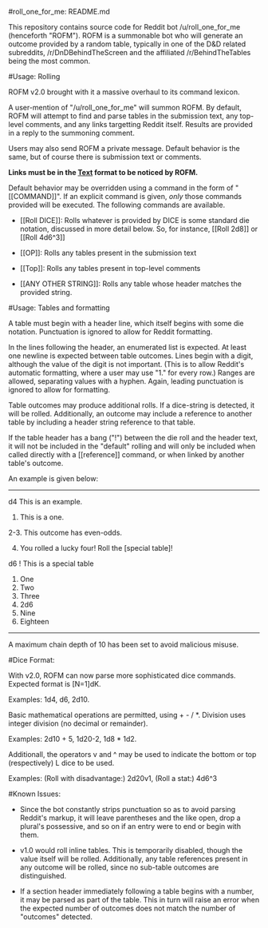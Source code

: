 #roll_one_for_me: README.md

This repository contains source code for Reddit bot /u/roll_one_for_me
(henceforth "ROFM").  ROFM is a summonable bot who will generate an
outcome provided by a random table, typically in one of the D&D
related subreddits, /r/DnDBehindTheScreen and the affiliated
/r/BehindTheTables being the most common.

#Usage: Rolling

ROFM v2.0 brought with it a massive overhaul to its command lexicon.

A user-mention of "/u/roll_one_for_me" will summon ROFM.  By default,
ROFM will attempt to find and parse tables in the submission text, any
top-level comments, and any links targetting Reddit itself.  Results
are provided in a reply to the summoning comment.

Users may also send ROFM a private message.  Default behavior is the
same, but of course there is submission text or comments.

**Links must be in the [Text](url) format to be noticed by ROFM.**

Default behavior may be overridden using a command in the form of
"[[COMMAND]]".  If an explicit command is given, *only* those commands
provided will be executed.  The following commands are available.

* [[Roll DICE]]: Rolls whatever is provided by DICE is some standard
  die notation, discussed in more detail below.  So, for instance,
  [[Roll 2d8]] or [[Roll 4d6^3]]

* [[OP]]: Rolls any tables present in the submission text

* [[Top]]: Rolls any tables present in top-level comments

* [[ANY OTHER STRING]]: Rolls any table whose header matches the
  provided string.


#Usage: Tables and formatting

A table must begin with a header line, which itself begins with some
die notation.  Punctuation is ignored to allow for Reddit formatting.

In the lines following the header, an enumerated list is expected.  At
least one newline is expected between table outcomes.  Lines begin
with a digit, although the value of the digit is not important.  (This
is to allow Reddit's automatic formatting, where a user may use "1."
for every row.)  Ranges are allowed, separating values with a hyphen.
Again, leading punctuation is ignored to allow for formatting.

Table outcomes may produce additional rolls.  If a dice-string is
detected, it will be rolled.  Additionally, an outcome may include a
reference to another table by including a header string reference to
that table.

If the table header has a bang ("!") between the die roll and the
header text, it will not be included in the "default" rolling and will
only be included when called directly with a [[reference]] command, or
when linked by another table's outcome.

An example is given below:

-----

d4 This is an example.

1.  This is a one.

2-3.  This outcome has even-odds.

4.  You rolled a lucky four!  Roll the [special table]!


d6 ! This is a special table

1.  One
1.  Two
1.  Three
1.  2d6
1.  Nine
1.  Eighteen

-----

A maximum chain depth of 10 has been set to avoid malicious misuse.

#Dice Format:

With v2.0, ROFM can now parse more sophisticated dice commands.
Expected format is [N=1]dK.

Examples: 1d4, d6, 2d10.

Basic mathematical operations are permitted, using + - / *.  Division
uses integer division (no decimal or remainder).

Examples: 2d10 + 5, 1d20-2, 1d8 * 1d2.

Additionall, the operators v and ^ may be used to indicate the bottom
or top (respectively) L dice to be used.

Examples: (Roll with disadvantage:) 2d20v1, (Roll a stat:) 4d6^3


#Known Issues:

* Since the bot constantly strips punctuation so as to avoid parsing
  Reddit's markup, it will leave parentheses and the like open, drop a
  plural's possessive, and so on if an entry were to end or begin with
  them.

* v1.0 would roll inline tables.  This is temporarily disabled, though
  the value itself will be rolled.  Additionally, any table references
  present in any outcome will be rolled, since no sub-table outcomes
  are distinguished.

* If a section header immediately following a table begins with a
  number, it may be parsed as part of the table.  This in turn will
  raise an error when the expected number of outcomes does not match
  the number of "outcomes" detected.
